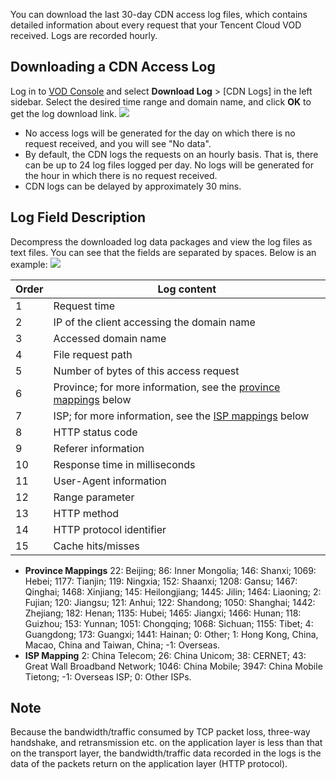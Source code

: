 You can download the last 30-day CDN access log files, which contains detailed information about every request that your Tencent Cloud VOD received. Logs are recorded hourly. 

## Downloading a CDN Access Log
Log in to [VOD Console](https://console.cloud.tencent.com/video/cdnlog) and select **Download Log** > [CDN Logs] in the left sidebar. Select the desired time range and domain name, and click **OK** to get the log download link.
![](https://main.qcloudimg.com/raw/dfd43c068bfc861fb0df3ae4719b2f4c.png)
>
- No access logs will be generated for the day on which there is no request received, and you will see "No data".
- By default, the CDN logs the requests on an hourly basis. That is, there can be up to 24 log files logged per day. No logs will be generated for the hour in which there is no request received.
- CDN logs can be delayed by approximately 30 mins.

## Log Field Description
Decompress the downloaded log data packages and view the log files as text files. You can see that the fields are separated by spaces. Below is an example:
![](https://main.qcloudimg.com/raw/4ad0e7f934c666a52ed80791d9e4a3e5.png)

| Order | Log content |
| --- |------------------------------------------ |
| 1    | Request time                                    |
| 2 | IP of the client accessing the domain name |
| 3    | Accessed domain name                                |
| 4    | File request path                                |
| 5    | Number of bytes of this access request                          |
| 6    | Province; for more information, see the [province mappings](#province) below      |
| 7    | ISP; for more information, see the [ISP mappings](#carrier) below |
| 8    | HTTP status code                                 |
| 9    | Referer information                                |
| 10   | Response time in milliseconds                            |
| 11   | User-Agent information                             |
| 12   | Range parameter                                  |
| 13   | HTTP method                                 |
| 14   | HTTP protocol identifier                                |
| 15   | Cache hits/misses                               |


<span id="province"></span>
- **Province Mappings**
  22: Beijing; 86: Inner Mongolia; 146: Shanxi; 1069: Hebei; 1177: Tianjin; 119: Ningxia; 152: Shaanxi; 1208: Gansu; 1467: Qinghai; 1468: Xinjiang; 145: Heilongjiang; 1445: Jilin; 1464: Liaoning; 2: Fujian; 120: Jiangsu; 121: Anhui; 122: Shandong; 1050: Shanghai; 1442: Zhejiang; 182: Henan; 1135: Hubei; 1465: Jiangxi; 1466: Hunan; 118: Guizhou; 153: Yunnan; 1051: Chongqing; 1068: Sichuan; 1155: Tibet; 4: Guangdong; 173: Guangxi; 1441: Hainan; 0: Other; 1: Hong Kong, China, Macao, China and Taiwan, China; -1: Overseas.
<span id="carrier"></span>
- **ISP Mapping**
  2: China Telecom; 26: China Unicom; 38: CERNET; 43: Great Wall Broadband Network; 1046: China Mobile; 3947: China Mobile Tietong; -1: Overseas ISP; 0: Other ISPs.

## Note

Because the bandwidth/traffic consumed by TCP packet loss, three-way handshake, and retransmission etc. on the application layer is less than that on the transport layer, the bandwidth/traffic data recorded in the logs is the data of the packets return on the application layer (HTTP protocol).
